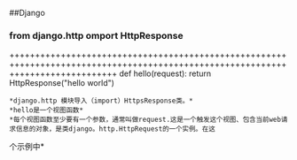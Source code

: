 ##Django
### from django.http omport HttpResponse
+++++++++++++++++++++++++++++++++++++++++++++++++++++++++++++++++++++++++++++++++++++++++++++++++++++++++++++++++++++++++++++++++
def hello(request):
    return HttpResponse("hello world")
    
    *django.http 模块导入（import）HttpsResponse类。*
    *hello是一个视图函数*
    *每个视图函数至少要有一个参数，通常叫做request.这是一个触发这个视图、包含当前web请求信息的对象，是类django。http.HttpRequest的一个实例。在这
个示例中*
    
  
